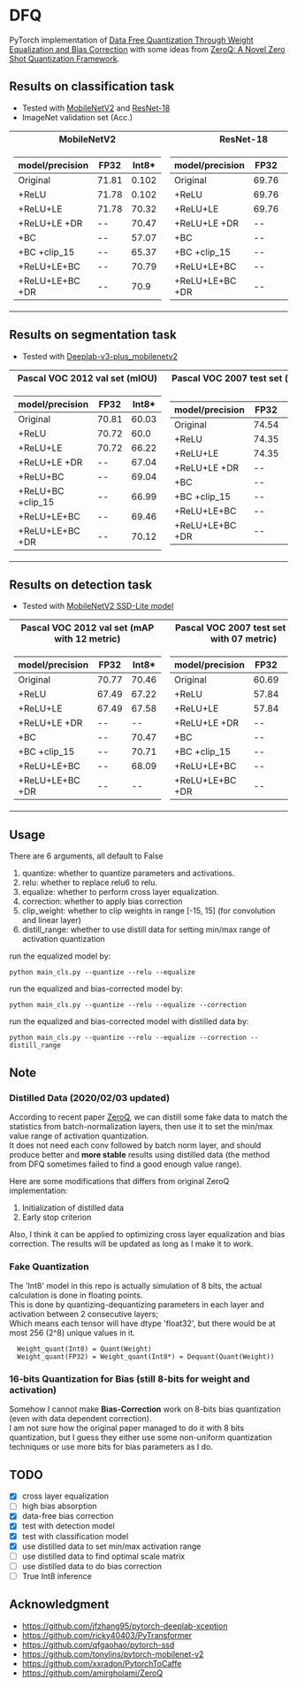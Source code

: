 # DFQ
PyTorch implementation of [Data Free Quantization Through Weight Equalization and Bias Correction](https://arxiv.org/abs/1906.04721) with some ideas from [ZeroQ: A Novel Zero Shot Quantization Framework](https://arxiv.org/abs/2001.00281).

## Results on classification task
- Tested with [MobileNetV2](https://github.com/tonylins/pytorch-mobilenet-v2) and [ResNet-18](https://pytorch.org/docs/stable/torchvision/models.html)
- ImageNet validation set (Acc.)
<table>
<tr><th>MobileNetV2   </th><th>ResNet-18</th></tr>
<tr><td>

model/precision | FP32 | Int8*|
-----------|------|------|
Original   | 71.81 | 0.102
+ReLU | 71.78 | 0.102
+ReLU+LE | 71.78 | 70.32
+ReLU+LE +DR | -- | 70.47
+BC  |  --  | 57.07
+BC +clip_15  |  --  | 65.37
+ReLU+LE+BC  |  --  | 70.79
+ReLU+LE+BC +DR  |  --  | 70.9

</td><td>

model/precision | FP32 | Int8*|
-----------|------|------|
Original   | 69.76 | 69.13
+ReLU | 69.76 | 69.13
+ReLU+LE | 69.76 | 69.2
+ReLU+LE +DR | -- | 67.74
+BC  |  --  | 69.04
+BC +clip_15  |  --  | 69.04
+ReLU+LE+BC  |  --  | 69.04
+ReLU+LE+BC +DR  |  --  | 67.65

</td></tr> </table>

## Results on segmentation task
- Tested with [Deeplab-v3-plus_mobilenetv2](https://github.com/jfzhang95/pytorch-deeplab-xception)  
<table>
<tr><th>Pascal VOC 2012 val set (mIOU) </th><th>Pascal VOC 2007 test set (mIOU)</th></tr>
<tr><td>

model/precision | FP32  | Int8*|
----------------|-------|-------|
Original  | 70.81 |  60.03
+ReLU     | 70.72 |  60.0
+ReLU+LE  | 70.72 | 66.22
+ReLU+LE +DR | -- | 67.04
+ReLU+BC  |  --  |  69.04
+ReLU+BC +clip_15  |  --  | 66.99
+ReLU+LE+BC  |  --  | 69.46
+ReLU+LE+BC +DR  |  --  | 70.12

</td><td>

model/precision | FP32  | Int8*  
----------------|-------|-------  
Original | 74.54 |  62.36
+ReLU    | 74.35 |  61.66
+ReLU+LE  | 74.35 | 69.47
+ReLU+LE +DR | -- | 70.28
+BC  |  --  |  72.1
+BC +clip_15  |  --  | 70.16
+ReLU+LE+BC  |  --  | 72.84
+ReLU+LE+BC +DR  |  --  | 73.5

</td></tr> </table>

## Results on detection task  
- Tested with [MobileNetV2 SSD-Lite model](https://github.com/qfgaohao/pytorch-ssd)

<table>
<tr><th>Pascal VOC 2012 val set (mAP with 12 metric)   </th><th>Pascal VOC 2007 test set (mAP with 07 metric)  </th></tr>
<tr><td>

model/precision | FP32 | Int8*|
-----------|------|------|
Original   | 70.77 | 70.46
+ReLU     | 67.49 | 67.22
+ReLU+LE  | 67.49 | 67.58
+ReLU+LE +DR | -- | --
+BC  |  --  |  70.47
+BC +clip_15  |  --  | 70.71
+ReLU+LE+BC  |  --  | 68.09
+ReLU+LE+BC +DR  |  --  | --

</td><td>

model/precision | FP32  | Int8*  
----------------|-------|-------  
Original | 60.69 |  60.54
+ReLU     | 57.84 | 57.21
+ReLU+LE  | 57.84 | 57.63
+ReLU+LE +DR | -- | --
+BC  |  --  | 60.48
+BC +clip_15  |  --  | 60.68
+ReLU+LE+BC  |  --  | 58.09
+ReLU+LE+BC +DR  |  --  | --

</td></tr> </table>

## Usage
There are 6 arguments, all default to False
  1. quantize: whether to quantize parameters and activations.  
  2. relu: whether to replace relu6 to relu.  
  3. equalize: whether to perform cross layer equalization.  
  4. correction: whether to apply bias correction
  5. clip_weight: whether to clip weights in range [-15, 15] (for convolution and linear layer)
  6. distill_range: whether to use distill data for setting min/max range of activation quantization

run the equalized model by:
```
python main_cls.py --quantize --relu --equalize
```

run the equalized and bias-corrected model by:
```
python main_cls.py --quantize --relu --equalize --correction
```

run the equalized and bias-corrected model with distilled data by:
```
python main_cls.py --quantize --relu --equalize --correction --distill_range
```

## Note
### Distilled Data (2020/02/03 updated)
  According to recent paper [ZeroQ](https://github.com/amirgholami/ZeroQ), we can distill some fake data to match the statistics from batch-normalization layers, then use it to set the min/max value range of activation quantization.  
  It does not need each conv followed by batch norm layer, and should produce better and **more stable** results using distilled data (the method from DFQ sometimes failed to find a good enough value range).  

  Here are some modifications that differs from original ZeroQ implementation:
  1. Initialization of distilled data
  2. Early stop criterion

  Also, I think it can be applied to optimizing cross layer equalization and bias correction. The results will be updated as long as I make it to work.  

### Fake Quantization
  The 'Int8' model in this repo is actually simulation of 8 bits, the actual calculation is done in floating points.  
  This is done by quantizing-dequantizing parameters in each layer and activation between 2 consecutive layers;  
  Which means each tensor will have dtype 'float32', but there would be at most 256 (2^8) unique values in it.  
  ```
    Weight_quant(Int8) = Quant(Weight)
    Weight_quant(FP32) = Weight_quant(Int8*) = Dequant(Quant(Weight))
  ```

### 16-bits Quantization for Bias (still 8-bits for weight and activation)
  Somehow I cannot make **Bias-Correction** work on 8-bits bias quantization (even with data dependent correction).  
  I am not sure how the original paper managed to do it with 8 bits quantization, but I guess they either use some non-uniform quantization techniques or use more bits for bias parameters as I do.

## TODO
- [x] cross layer equalization
- [ ] high bias absorption
- [x] data-free bias correction
- [x] test with detection model
- [x] test with classification model
- [x] use distilled data to set min/max activation range
- [ ] use distilled data to find optimal scale matrix
- [ ] use distilled data to do bias correction
- [ ] True Int8 inference

## Acknowledgment
- https://github.com/jfzhang95/pytorch-deeplab-xception
- https://github.com/ricky40403/PyTransformer
- https://github.com/qfgaohao/pytorch-ssd
- https://github.com/tonylins/pytorch-mobilenet-v2
- https://github.com/xxradon/PytorchToCaffe
- https://github.com/amirgholami/ZeroQ
